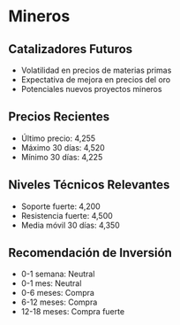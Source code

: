 # Mineros

## Catalizadores Futuros

- Volatilidad en precios de materias primas
- Expectativa de mejora en precios del oro
- Potenciales nuevos proyectos mineros

## Precios Recientes

- Último precio: 4,255
- Máximo 30 días: 4,520
- Mínimo 30 días: 4,225

## Niveles Técnicos Relevantes

- Soporte fuerte: 4,200
- Resistencia fuerte: 4,500
- Media móvil 30 días: 4,350

## Recomendación de Inversión

- 0-1 semana: Neutral
- 0-1 mes: Neutral
- 0-6 meses: Compra
- 6-12 meses: Compra
- 12-18 meses: Compra fuerte
